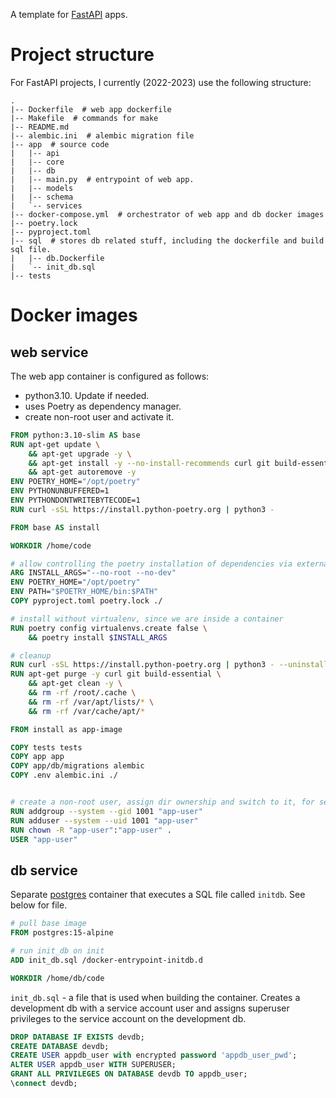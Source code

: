 A template for [FastAPI](fastapi.md) apps.

# Project structure

For FastAPI projects, I currently (2022-2023) use the following structure:

```shell
.
|-- Dockerfile  # web app dockerfile
|-- Makefile  # commands for make
|-- README.md
|-- alembic.ini  # alembic migration file
|-- app  # source code
|   |-- api
|   |-- core
|   |-- db
|   |-- main.py  # entrypoint of web app.
|   |-- models
|   |-- schema
|   `-- services
|-- docker-compose.yml  # orchestrator of web app and db docker images
|-- poetry.lock
|-- pyproject.toml
|-- sql  # stores db related stuff, including the dockerfile and build sql file.
|   |-- db.Dockerfile
|   `-- init_db.sql
|-- tests
```

# Docker images

## web service

The web app container is configured as follows:

* python3.10. Update if needed.
* uses Poetry as dependency manager.
* create non-root user and activate it.

```dockerfile
FROM python:3.10-slim AS base
RUN apt-get update \
    && apt-get upgrade -y \
    && apt-get install -y --no-install-recommends curl git build-essential \
    && apt-get autoremove -y
ENV POETRY_HOME="/opt/poetry"
ENV PYTHONUNBUFFERED=1
ENV PYTHONDONTWRITEBYTECODE=1
RUN curl -sSL https://install.python-poetry.org | python3 -

FROM base AS install

WORKDIR /home/code

# allow controlling the poetry installation of dependencies via external args
ARG INSTALL_ARGS="--no-root --no-dev"
ENV POETRY_HOME="/opt/poetry"
ENV PATH="$POETRY_HOME/bin:$PATH"
COPY pyproject.toml poetry.lock ./

# install without virtualenv, since we are inside a container
RUN poetry config virtualenvs.create false \
    && poetry install $INSTALL_ARGS

# cleanup
RUN curl -sSL https://install.python-poetry.org | python3 - --uninstall
RUN apt-get purge -y curl git build-essential \
    && apt-get clean -y \
    && rm -rf /root/.cache \
    && rm -rf /var/apt/lists/* \
    && rm -rf /var/cache/apt/*

FROM install as app-image

COPY tests tests
COPY app app
COPY app/db/migrations alembic
COPY .env alembic.ini ./


# create a non-root user, assign dir ownership and switch to it, for sec purposes.
RUN addgroup --system --gid 1001 "app-user"
RUN adduser --system --uid 1001 "app-user"
RUN chown -R "app-user":"app-user" .
USER "app-user"
```

## db service

Separate [postgres](pg.md) container that executes a SQL file called `initdb`. See below for file.

```dockerfile
# pull base image
FROM postgres:15-alpine

# run init_db on init
ADD init_db.sql /docker-entrypoint-initdb.d

WORKDIR /home/db/code
```

`init_db.sql` - a file that is used when building the container. Creates a development db with a service account
user and assigns superuser privileges to the service account on the development db.

```sql
DROP DATABASE IF EXISTS devdb;
CREATE DATABASE devdb;
CREATE USER appdb_user with encrypted password 'appdb_user_pwd';
ALTER USER appdb_user WITH SUPERUSER;
GRANT ALL PRIVILEGES ON DATABASE devdb TO appdb_user;
\connect devdb;
```

